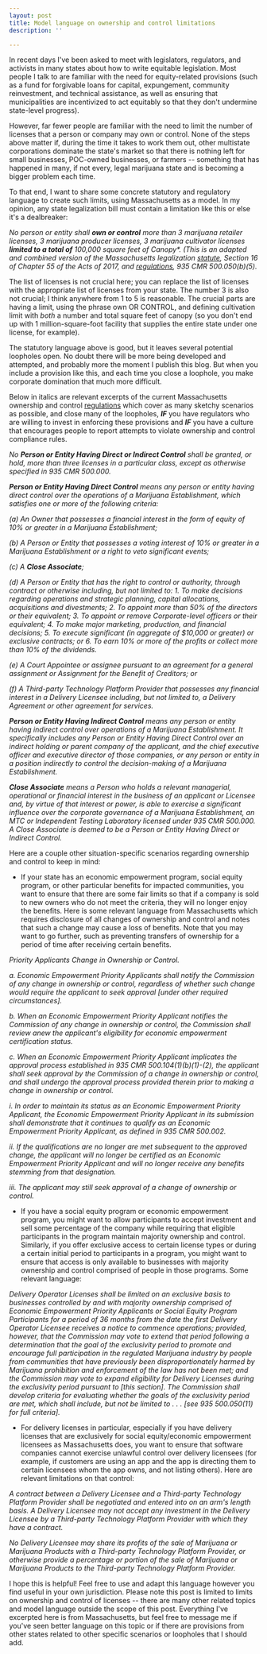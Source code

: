 ```yaml
---
layout: post
title: Model language on ownership and control limitations
description: ''

---
```

In recent days I've been asked to meet with legislators, regulators, and activists in many states about how to write equitable legislation. Most people I talk to are familiar with the need for equity-related provisions (such as a fund for forgivable loans for capital, expungement, community reinvestment, and technical assistance, as well as ensuring that municipalities are incentivized to act equitably so that they don't undermine state-level progress).

However, far fewer people are familiar with the need to limit the number of licenses that a person or company may own or control. None of the steps above matter if, during the time it takes to work them out, other multistate corporations dominate the state's market so that there is nothing left for small businesses, POC-owned businesses, or farmers -- something that has happened in many, if not every, legal marijuana state and is becoming a bigger problem each time.

To that end, I want to share some concrete statutory and regulatory language to create such limits, using Massachusetts as a model. In my opinion, any state legalization bill must contain a limitation like this or else it's a dealbreaker:

_No person or entity shall **own or control** more than 3 marijuana retailer licenses, 3 marijuana producer licenses, 3 marijuana cultivator licenses **limited to a total of** 100,000 square feet of Canopy*. (This is an adapted and combined version of the Massachusetts legalization_ [_statute_](https://malegislature.gov/Laws/SessionLaws/Acts/2017/Chapter55)_, Section 16 of Chapter 55 of the Acts of 2017, and_ [_regulations_](https://masscannabiscontrol.com/wp-content/uploads/2021/03/202101_Adult_Use_Regulations.pdf)_, 935 CMR 500.050(b)(5)._

The list of licenses is not crucial here; you can replace the list of licenses with the appropriate list of licenses from your state. The number 3 is also not crucial; I think anywhere from 1 to 5 is reasonable. The crucial parts are having a limit, using the phrase own OR CONTROL, and defining cultivation limit with _both_ a number and total square feet of canopy (so you don't end up with 1 million-square-foot facility that supplies the entire state under one license, for example).

The statutory language above is good, but it leaves several potential loopholes open. No doubt there will be more being developed and attempted, and probably more the moment I publish this blog. But when you include a provision like this, and each time you close a loophole, you make corporate domination that much more difficult.

Below in italics are relevant excerpts of the current Massachusetts ownership and control [regulations](https://masscannabiscontrol.com/wp-content/uploads/2021/03/202101_Adult_Use_Regulations.pdf) which cover as many sketchy scenarios as possible, and close many of the loopholes, **_IF_** you have regulators who are willing to invest in enforcing these provisions and **_IF_** you have a culture that encourages people to report attempts to violate ownership and control compliance rules.

_No **Person or Entity Having Direct or Indirect Control** shall be granted, or hold, more than three licenses in a particular class, except as otherwise specified in 935 CMR 500.000._

**_Person or Entity Having Direct Control_** _means any person or entity having direct control over the operations of a Marijuana Establishment, which satisfies one or more of the following criteria:_

_(a) An Owner that possesses a financial interest in the form of equity of 10% or greater in a Marijuana Establishment;_

_(b) A Person or Entity that possesses a voting interest of 10% or greater in a Marijuana Establishment or a right to veto significant events;_

_(c) A **Close Associate**;_

_(d) A Person or Entity that has the right to control or authority, through contract or otherwise including, but not limited to: 1. To make decisions regarding operations and strategic planning, capital allocations, acquisitions and divestments; 2. To appoint more than 50% of the directors or their equivalent; 3. To appoint or remove Corporate-level officers or their equivalent; 4. To make major marketing, production, and financial decisions; 5. To execute significant (in aggregate of $10,000 or greater) or exclusive contracts; or 6. To earn 10% or more of the profits or collect more than 10% of the dividends._

_(e) A Court Appointee or assignee pursuant to an agreement for a general assignment or Assignment for the Benefit of Creditors; or_

_(f) A Third-party Technology Platform Provider that possesses any financial interest in a Delivery Licensee including, but not limited to, a Delivery Agreement or other agreement for services._

**_Person or Entity Having Indirect Control_** _means any person or entity having indirect control over operations of a Marijuana Establishment. It specifically includes any Person or Entity Having Direct Control over an indirect holding or parent company of the applicant, and the chief executive officer and executive director of those companies, or any person or entity in a position indirectly to control the decision-making of a Marijuana Establishment._

**_Close Associate_** _means a Person who holds a relevant managerial, operational or financial interest in the business of an applicant or Licensee and, by virtue of that interest or power, is able to exercise a significant influence over the corporate governance of a Marijuana Establishment, an MTC or Independent Testing Laboratory licensed under 935 CMR 500.000. A Close Associate is deemed to be a Person or Entity Having Direct or Indirect Control._

Here are a couple other situation-specific scenarios regarding ownership and control to keep in mind:

* If your state has an economic empowerment program, social equity program, or other particular benefits for impacted communities, you want to ensure that there are some fair limits so that if a company is sold to new owners who do not meet the criteria, they will no longer enjoy the benefits. Here is some relevant language from Massachusetts which requires disclosure of all changes of ownership and control and notes that such a change may cause a loss of benefits. Note that you may want to go further, such as preventing transfers of ownership for a period of time after receiving certain benefits.

_Priority Applicants Change in Ownership or Control._

_a. Economic Empowerment Priority Applicants shall notify the Commission of any change in ownership or control, regardless of whether such change would require the applicant to seek approval \[under other required circumstances\]._

_b. When an Economic Empowerment Priority Applicant notifies the Commission of any change in ownership or control, the Commission shall review anew the applicant's eligibility for economic empowerment certification status._

_c. When an Economic Empowerment Priority Applicant implicates the approval process established in 935 CMR 500.104(1)(b)(1)-(2), the applicant shall seek approval by the Commission of a change in ownership or control, and shall undergo the approval process provided therein prior to making a change in ownership or control._

_i. In order to maintain its status as an Economic Empowerment Priority Applicant, the Economic Empowerment Priority Applicant in its submission shall demonstrate that it continues to qualify as an Economic Empowerment Priority Applicant, as defined in 935 CMR 500.002._

_ii. If the qualifications are no longer are met subsequent to the approved change, the applicant will no longer be certified as an Economic Empowerment Priority Applicant and will no longer receive any benefits stemming from that designation._

_iii. The applicant may still seek approval of a change of ownership or control._

* If you have a social equity program or economic empowerment program, you might want to allow participants to accept investment and sell some percentage of the company while requiring that eligible participants in the program maintain majority ownership and control. Similarly, if you offer exclusive access to certain license types or during a certain initial period to participants in a program, you might want to ensure that access is only available to businesses with majority ownership and control comprised of people in those programs. Some relevant language:

_Delivery Operator Licenses shall be limited on an exclusive basis to businesses controlled by and with majority ownership comprised of Economic Empowerment Priority Applicants or Social Equity Program Participants for a period of 36 months from the date the first Delivery Operator Licensee receives a notice to commence operations; provided, however, that the Commission may vote to extend that period following a determination that the goal of the exclusivity period to promote and encourage full participation in the regulated Marijuana industry by people from communities that have previously been disproportionately harmed by Marijuana prohibition and enforcement of the law has not been met; and the Commission may vote to expand eligibility for Delivery Licenses during the exclusivity period pursuant to \[this section\]. The Commission shall develop criteria for evaluating whether the goals of the exclusivity period are met, which shall include, but not be limited to . . . \[see 935 500.050(11) for full criteria\]._

* For delivery licenses in particular, especially if you have delivery licenses that are exclusively for social equity/economic empowerment licensees as Massachusetts does, you want to ensure that software companies cannot exercise unlawful control over delivery licensees (for example, if customers are using an app and the app is directing them to certain licensees whom the app owns, and not listing others). Here are relevant limitations on that control:

_A contract between a Delivery Licensee and a Third-party Technology Platform Provider shall be negotiated and entered into on an arm's length basis. A Delivery Licensee may not accept any investment in the Delivery Licensee by a Third-party Technology Platform Provider with which they have a contract._

_No Delivery Licensee may share its profits of the sale of Marijuana or Marijuana Products with a Third-party Technology Platform Provider, or otherwise provide a percentage or portion of the sale of Marijuana or Marijuana Products to the Third-party Technology Platform Provider._

I hope this is helpful! Feel free to use and adapt this language however you find useful in your own jurisdiction. Please note this post is limited to limits on ownership and control of licenses -- there are many other related topics and model language outside the scope of this post. Everything I've excerpted here is from Massachusetts, but feel free to message me if you've seen better language on this topic or if there are provisions from other states related to other specific scenarios or loopholes that I should add.